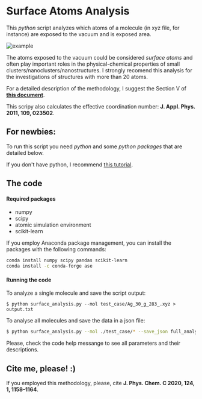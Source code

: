 # Surface Atoms Analysis

This *python* script analyzes which atoms of a molecule (in xyz file, for instance) are exposed to the vacuum and is exposed area. 

![example](https://raw.githubusercontent.com/johnatanmucelini/surface_analysis_standalone/master/figure.png?token=AF3ZDJ3EMVHYIY3HY4G5773AQCTUS)

The atoms exposed to the vacuum could be considered *surface atoms* and often play important roles in the physical-chemical properties of small clusters/nanoclusters/nanostructures.
I strongly recomend this analysis for the investigations of structures with more than 20 atoms. 

For a detailed description of the methodology, I suggest the Section V of [**this document**](https://pubs.acs.org/doi/suppl/10.1021/acs.jpcc.9b09561/suppl_file/jp9b09561_si_001.pdf).

This scripy also calculates the effective coordination number: **J. Appl. Phys. 2011, 109, 023502**.

## For newbies:

To run this script you need *python* and some *python packages* that are detailed below. 

If you don't have python, I recommend [this tutorial](https://varhowto.com/install-miniconda-ubuntu-20-04/).


## The code

#### Required packages

- numpy
- scipy
- atomic simulation environment
- scikit-learn

If you employ Anaconda package management, you can install the packages with the following commands:
```bash 
conda install numpy scipy pandas scikit-learn 
conda install -c conda-forge ase
```

#### Running the code

To analyze a single molecule and save the script output:

```
$ python surface_analysis.py --mol test_case/Ag_30_g_283_.xyz > output.txt
```

To analyse all molecules and save the data in a json file:

```bash
$ python surface_analysis.py --mol ./test_case/* --save_json full_analysis.json
```

Please, check the code help messange to see all parameters and their descriptions.

## Cite me, please! :)

If you employed this methodology, please, cite **J. Phys. Chem. C 2020, 124, 1, 1158–1164**.
